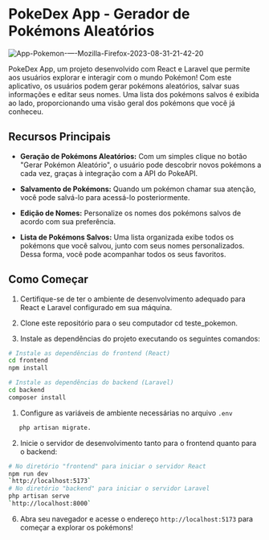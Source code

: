 # PokeDex App - Gerador de Pokémons Aleatórios

![App-Pokemon-—-Mozilla-Firefox-2023-08-31-21-42-20](https://github.com/Edmilsonhdr/app-pokemon/assets/92001139/ec9a2501-0680-4f29-b10c-fd5854a537ea)

PokeDex App, um projeto desenvolvido com React e Laravel que permite aos usuários explorar e interagir com o mundo Pokémon! Com este aplicativo, os usuários podem gerar pokémons aleatórios, salvar suas informações e editar seus nomes. Uma lista dos pokémons salvos é exibida ao lado, proporcionando uma visão geral dos pokémons que você já conheceu.

## Recursos Principais

- **Geração de Pokémons Aleatórios:** Com um simples clique no botão "Gerar Pokémon Aleatório", o usuário pode descobrir novos pokémons a cada vez, graças à integração com a API do PokeAPI.

- **Salvamento de Pokémons:** Quando um pokémon chamar sua atenção, você pode salvá-lo para acessá-lo posteriormente. 

- **Edição de Nomes:** Personalize os nomes dos pokémons salvos de acordo com sua preferência.

- **Lista de Pokémons Salvos:** Uma lista organizada exibe todos os pokémons que você salvou, junto com seus nomes personalizados. Dessa forma, você pode acompanhar todos os seus favoritos.

## Como Começar

1. Certifique-se de ter o ambiente de desenvolvimento adequado para React e Laravel configurado em sua máquina.

2. Clone este repositório para o seu computador cd teste_pokemon.

3. Instale as dependências do projeto executando os seguintes comandos:

```bash
# Instale as dependências do frontend (React)
cd frontend
npm install

# Instale as dependências do backend (Laravel)
cd backend
composer install

```

1. Configure as variáveis de ambiente necessárias no arquivo `.env`
   
```bash
   php artisan migrate.
``` 

2. Inicie o servidor de desenvolvimento tanto para o frontend quanto para o backend:

```bash
# No diretório "frontend" para iniciar o servidor React
npm run dev
`http://localhost:5173`
# No diretório "backend" para iniciar o servidor Laravel
php artisan serve
`http://localhost:8000`
```

6. Abra seu navegador e acesse o endereço `http://localhost:5173` para começar a explorar os pokémons!

#
#
